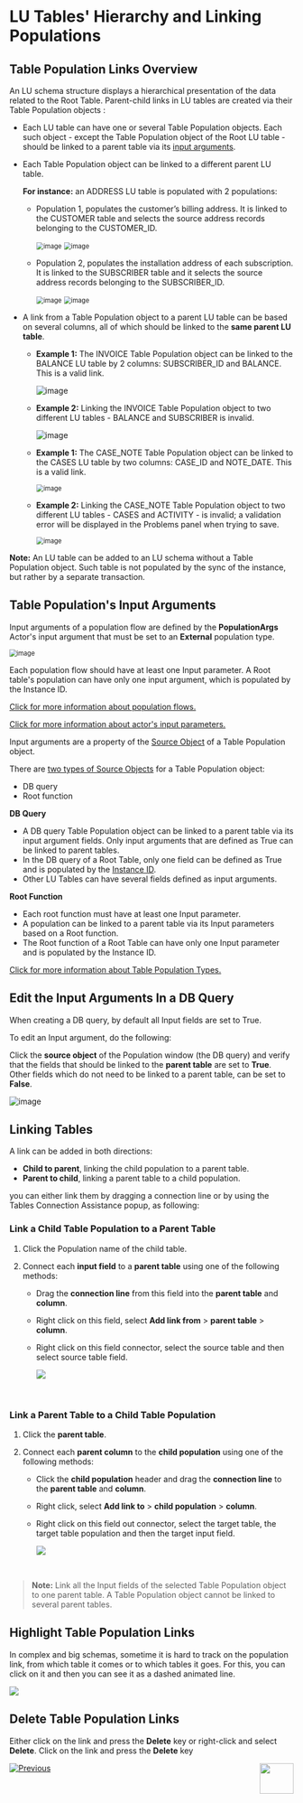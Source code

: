 # LU Tables' Hierarchy and Linking Populations

## Table Population Links Overview
An LU schema structure displays a hierarchical presentation of the data related to the Root Table. Parent-child links in LU tables are created via their Table Population objects :
* Each LU table can have one or several Table Population objects. Each such object - except the Table Population object of the Root LU table - should be linked to a parent table via its [input arguments](/articles/03_logical_units/12_LU_hierarchy_and_linking_table_population.md#what-are-the-table-populations-input-arguments). 

* Each Table Population object can be linked to a different parent LU table.

  **For instance:** an ADDRESS LU table is populated with 2 populations: 

  * Population 1, populates the customer’s billing address. It is linked to the CUSTOMER table and selects the source address records belonging to the CUSTOMER_ID.

    <studio>

    <img src="images/03_12_link_tables1.png" alt="image" style="zoom:80%;" />

    </studio>

    <web>

    <img src="images/web/12_link_tables_1.PNG" alt="image" style="zoom:80%;" />

    </web>

  * Population 2, populates the installation address of each subscription. It is linked to the SUBSCRIBER table and it selects the source address records belonging to the SUBSCRIBER_ID.

    <studio>

    <img src="images/03_12_link_tables2.png" alt="image" style="zoom:80%;" />

    </studio>

    <web>

    <img src="images/web/12_link_tables_2.PNG" alt="image" style="zoom:80%;" />

    </web>

* A link from a Table Population object to a parent LU table can be based on several columns, all of which should be linked to the **same parent LU table**.

  <studio>

  * **Example 1:** The INVOICE Table Population object can be linked to the BALANCE LU table by 2 columns: SUBSCRIBER_ID and BALANCE. This is a valid link.

    ![image](images/03_12_link_tables3.png)

  * **Example 2:** Linking the INVOICE Table Population object to two different LU tables - BALANCE and SUBSCRIBER is invalid.

    ![image](images/03_12_link_tables4.png)

    </studio>

    <web>

  * **Example 1:** The CASE_NOTE Table Population object can be linked to the CASES LU table by two columns: CASE_ID and NOTE_DATE. This is a valid link.

    <img src="images/web/12_link_tables_3.PNG" alt="image" style="zoom:80%;" />

  * **Example 2:** Linking the CASE_NOTE Table Population object to two different LU tables - CASES and ACTIVITY - is invalid; a validation error will be displayed in the Problems panel when trying to save. 

    <img src="images/web/12_link_tables_4.PNG" alt="image" style="zoom:80%;" />

    </web>

**Note:** An LU table can be added to an LU schema without a Table Population object. Such table is not populated by the sync of the instance, but rather by a separate transaction.


## Table Population's Input Arguments
<web>

Input arguments of a population flow are defined by the **PopulationArgs** Actor's input argument that must be set to an **External** population type.

<img src="images/web/12_link_tables_5.PNG" alt="image" style="zoom:80%;" />

Each population flow should have at least one Input parameter. A Root table's population can have only one input argument, which is populated by the Instance ID.

[Click for more information about population flows.](/articles/07_table_population/14_table_population_based_Broadway.md)

[Click for more information about actor's input parameters.](/articles/19_Broadway/03_broadway_actor_window.md#actors-inputs-and-outputs)

</web>

<studio>

Input arguments are a property of the [Source Object](/articles/01_fabric_overview/02_fabric_glossary.md#source-object)  of a Table Population object.

There are [two types of Source Objects](/articles/07_table_population/02_source_object_types.md) for a Table Population object:
* DB query
* Root function

**DB Query**
* A DB query Table Population object can be linked to a parent table via its input argument fields. Only input arguments that are defined as True can be linked to parent tables.
* In the DB query of a Root Table, only one field can be defined as True and is populated by the [Instance ID](/articles/01_fabric_overview/02_fabric_glossary.md#instance-id).
* Other LU Tables can have several fields defined as input arguments. 

**Root Function**
* Each root function must have at least one Input parameter.
* A population can be linked to a parent table via its Input parameters based on a Root function. 
* The Root function of a Root Table can have only one Input parameter and is populated by the Instance ID.

[Click for more information about Table Population Types.](/articles/07_table_population/02_source_object_types.md#table-population---source-object-types)




## Edit the Input Arguments In a DB Query
When creating a DB query, by default all Input fields are set to True.  

To edit an Input argument, do the following: 

Click the **source object** of the Population window (the DB query) and verify that the fields that should be linked to the **parent table** are set to **True**. Other fields which do not need to be linked to a parent table, can be set to **False**. 

![image](images/03_12_link_tables5.png)

</studio>

## Linking Tables
A link can be added in both directions:
* **Child to parent**, linking the child population to a parent table.
* **Parent to child**, linking a parent table to a child population.

you can either link them by dragging a connection line or by using the Tables Connection Assistance popup, as following:

### Link a Child Table Population to a Parent Table
1. Click the Population name of the child table.

2. Connect each **input field** to a **parent table** using one of the following methods:

   - Drag the **connection line** from this field into the **parent table** and **column**.

   - <studio>Right click on this field, select **Add link from** > **parent table** > **column**.</studio>

   - <web>Right click on this field connector, select the source table and then select source table field.</web>

     <web>

     ![](images/web/12_link_tables_6.png)

​	</web>

### Link a Parent Table to a Child Table Population

1. Click the **parent table**.
2. Connect each **parent column** to the **child population** using one of the following methods:

   - Click the **child population** header and drag the **connection line** to the **parent table** and **column**.

   - <studio>Right click, select **Add link to** > **child population** > **column**.</studio>

   - <web>Right click on this field out connector, select the target table,  the target table population and then the target input field.</web>

     <web>

     ![](images/web/12_link_tables_7.png)

   ​	</web>



> **Note:** Link all the Input fields of the selected Table Population object to one parent table. A Table Population object cannot be linked to several parent tables. 



<web>

## Highlight Table Population Links

In complex and big schemas, sometime it is hard to track on the population link, from which table it comes or to which tables it goes. For this, you can click on it and then you can see it as a dashed animated line.

![](images/web/12_dashed_link.gif)

</web>



## Delete Table Population Links

<studio>Either click on the link and press the **Delete** key or right-click and select **Delete**</studio>.
<web>Click on the link and press the **Delete** key</web>







[![Previous](/articles/images/Previous.png)](/articles/03_logical_units/11_add_delete_table_population.md)[<img align="right" width="60" height="54" src="/articles/images/Next.png">](/articles/03_logical_units/13_disable_enable_populations_in_schema.md)



